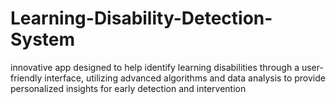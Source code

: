 # Learning-Disability-Detection-System
innovative app designed to help identify learning disabilities through a user-friendly interface, utilizing advanced algorithms and data analysis to provide personalized insights for early detection and intervention
